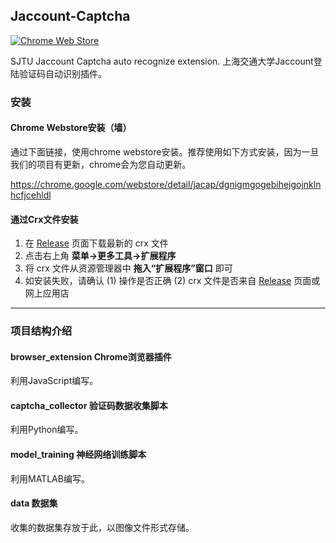 ## Jaccount-Captcha

[![Chrome Web Store](https://img.shields.io/badge/Download-424K-green.svg)](https://chrome.google.com/webstore/detail/jacap/dgnigmgogebihejgojnklnhcfjcehldl)

SJTU Jaccount Captcha auto recognize extension.
上海交通大学Jaccount登陆验证码自动识别插件。

### 安装

#### Chrome Webstore安装（墙）

通过下面链接，使用chrome webstore安装。推荐使用如下方式安装，因为一旦我们的项目有更新，chrome会为您自动更新。

https://chrome.google.com/webstore/detail/jacap/dgnigmgogebihejgojnklnhcfjcehldl

#### 通过Crx文件安装

1. 在 [Release](https://github.com/fztfztfztfzt/jaccount-captcha/releases/) 页面下载最新的 crx 文件
2. 点击右上角 __菜单->更多工具->扩展程序__
3. 将 crx 文件从资源管理器中 __拖入“扩展程序”窗口__ 即可
4. 如安装失败，请确认 (1) 操作是否正确 (2) crx 文件是否来自 [Release](https://github.com/fztfztfztfzt/jaccount-captcha/releases/) 页面或网上应用店

***

### 项目结构介绍

#### browser_extension Chrome浏览器插件

利用JavaScript编写。

#### captcha_collector 验证码数据收集脚本

利用Python编写。

#### model_training 神经网络训练脚本

利用MATLAB编写。

#### data 数据集

收集的数据集存放于此，以图像文件形式存储。